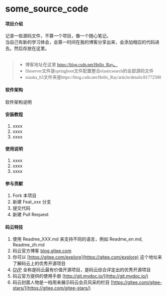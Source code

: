 # some_source_code

#### 项目介绍
记录一些源码文件，不算一个项目，像一个随心笔记。</br>
当自己有新的学习体会，会第一时间在我的博客分享出来，会添加相应的代码进去。然后存放在这里。</br>
</br>
>* <font face="微软雅黑">博客地址在这里 https://blog.csdn.net/Hello_Ray。</font> </br>
>* <font face="微软雅黑">fileserver文件是springboot文件配置整合elasticsearch的全部源码文件</font>
>* <font face="微软雅黑"> xiaoka_h5文件夹是https://blog.csdn.net/Hello_Ray/article/details/81772508</font>

#### 软件架构
软件架构说明


#### 安装教程

1. xxxx
2. xxxx
3. xxxx

#### 使用说明

1. xxxx
2. xxxx
3. xxxx

#### 参与贡献

1. Fork 本项目
2. 新建 Feat_xxx 分支
3. 提交代码
4. 新建 Pull Request


#### 码云特技

1. 使用 Readme\_XXX.md 来支持不同的语言，例如 Readme\_en.md, Readme\_zh.md
2. 码云官方博客 [blog.gitee.com](https://blog.gitee.com)
3. 你可以 [https://gitee.com/explore](https://gitee.com/explore) 这个地址来了解码云上的优秀开源项目
4. [GVP](https://gitee.com/gvp) 全称是码云最有价值开源项目，是码云综合评定出的优秀开源项目
5. 码云官方提供的使用手册 [http://git.mydoc.io/](http://git.mydoc.io/)
6. 码云封面人物是一档用来展示码云会员风采的栏目 [https://gitee.com/gitee-stars/](https://gitee.com/gitee-stars/)